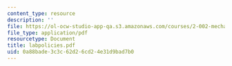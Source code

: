 ```yaml
---
content_type: resource
description: ''
file: https://ol-ocw-studio-app-qa.s3.amazonaws.com/courses/2-002-mechanics-and-materials-ii-spring-2004/0a88bade3c3c62d26cd24e31d9bad7b0_labpolicies.pdf
file_type: application/pdf
resourcetype: Document
title: labpolicies.pdf
uid: 0a88bade-3c3c-62d2-6cd2-4e31d9bad7b0
---
```

